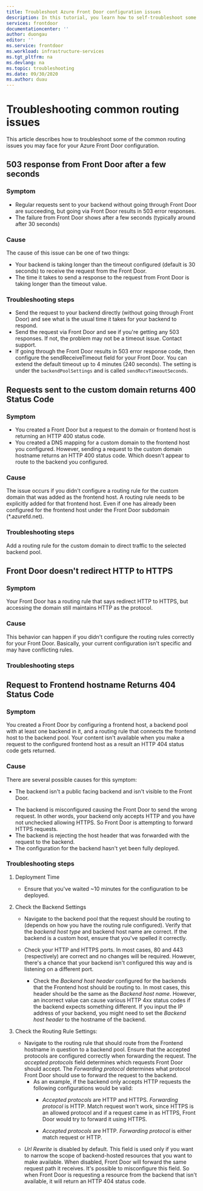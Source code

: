 ```yaml
---
title: Troubleshoot Azure Front Door configuration issues
description: In this tutorial, you learn how to self-troubleshoot some of the common issues that you may face for your Front Door.
services: frontdoor
documentationcenter: ''
author: duongau
editor: ''
ms.service: frontdoor
ms.workload: infrastructure-services
ms.tgt_pltfrm: na
ms.devlang: na
ms.topic: troubleshooting
ms.date: 09/30/2020
ms.author: duau
---
```


# Troubleshooting common routing issues

This article describes how to troubleshoot some of the common routing issues you may face for your Azure Front Door configuration.

## 503 response from Front Door after a few seconds

### Symptom

* Regular requests sent to your backend without going through Front Door are succeeding, but going via Front Door results in 503 error responses.
* The failure from Front Door shows after a few seconds (typically around after 30 seconds)

### Cause

The cause of this issue can be one of two things:
 
* Your backend is taking longer than the timeout configured (default is 30 seconds) to receive the request from the Front Door.
* The time it takes to send a response to the request from Front Door is taking longer than the timeout value. 

### Troubleshooting steps

* Send the request to your backend directly (without going through Front Door) and see what is the usual time it takes for your backend to respond.
* Send the request via Front Door and see if you're getting any 503 responses. If not, the problem may not be a timeout issue. Contact support.
* If going through the Front Door results in 503 error response code, then configure the sendReceiveTimeout field for your Front Door. You can extend the default timeout up to 4 minutes (240 seconds). The setting is under the `backendPoolSettings` and is called `sendRecvTimeoutSeconds`. 

## Requests sent to the custom domain returns 400 Status Code

### Symptom

* You created a Front Door but a request to the domain or frontend host is returning an HTTP 400 status code.
* You created a DNS mapping for a custom domain to the frontend host you configured. However, sending a request to the custom domain hostname returns an HTTP 400 status code. Which doesn't appear to route to the backend you configured.

### Cause

The issue occurs if you didn't configure a routing rule for the custom domain that was added as the frontend host. A routing rule needs to be explicitly added for that frontend host. Even if one has already been configured for the frontend host under the Front Door subdomain (*.azurefd.net).

### Troubleshooting steps

Add a routing rule for the custom domain to direct traffic to the selected backend pool.

## Front Door doesn't redirect HTTP to HTTPS

### Symptom

Your Front Door has a routing rule that says redirect HTTP to HTTPS, but accessing the domain still maintains HTTP as the protocol.

### Cause

This behavior can happen if you didn't configure the routing rules correctly for your Front Door. Basically, your current configuration isn't specific and may have conflicting rules.

### Troubleshooting steps

## Request to Frontend hostname Returns 404 Status Code

### Symptom

 You created a Front Door by configuring a frontend host, a backend pool with at least one backend in it, and a routing rule that connects the frontend host to the backend pool. Your content isn't available when you make a request to the configured frontend host as a result an HTTP 404 status code gets returned.

### Cause

There are several possible causes for this symptom:

* The backend isn't a public facing backend and isn't visible to the Front Door.
- The backend is misconfigured causing the Front Door to send the wrong request. In other words, your backend only accepts HTTP and you have not unchecked allowing HTTPS. So Front Door is attempting to forward HTTPS requests.
- The backend is rejecting the host header that was forwarded with the request to the backend.
- The configuration for the backend hasn't yet been fully deployed.

### Troubleshooting steps

1. Deployment Time
   * Ensure that you've waited ~10 minutes for the configuration to be deployed.

2. Check the Backend Settings
    * Navigate to the backend pool that the request should be routing to (depends on how you have the routing rule configured). Verify that the *backend host type* and backend host name are correct. If the backend is a custom host, ensure that you've spelled it correctly. 

    * Check your HTTP and HTTPS ports. In most cases, 80 and 443 (respectively) are correct and no changes will be required. However, there's a chance that your backend isn't configured this way and is listening on a different port.

        * Check the _Backend host header_ configured for the backends that the Frontend host should be routing to. In most cases, this header should be the same as the _Backend host name_. However, an incorrect value can cause various HTTP 4xx status codes if the backend expects something different. If you input the IP address of your backend, you might need to set the _Backend host header_ to the hostname of the backend.

3. Check the Routing Rule Settings:
    * Navigate to the routing rule that should route from the Frontend hostname in question to a backend pool. Ensure that the accepted protocols are configured correctly when forwarding the request. The *accepted protocols* field determines which requests Front Door should accept. The *Forwarding protocol* determines what protocol Front Door should use to forward the request to the backend.
         * As an example, if the backend only accepts HTTP requests the following configurations would be valid:
            * *Accepted protocols* are HTTP and HTTPS. *Forwarding protocol* is HTTP. Match request won't work, since HTTPS is an allowed protocol and if a request came in as HTTPS, Front Door would try to forward it using HTTPS.

            * *Accepted protocols* are HTTP. *Forwarding protocol* is either match request or HTTP.

    - *Url Rewrite* is disabled by default. This field is used only if you want to narrow the scope of backend-hosted resources that you want to make available. When disabled, Front Door will forward the same request path it receives. It's possible to misconfigure this field. So when Front Door is requesting a resource from the backend that isn't available, it will return an HTTP 404 status code.
